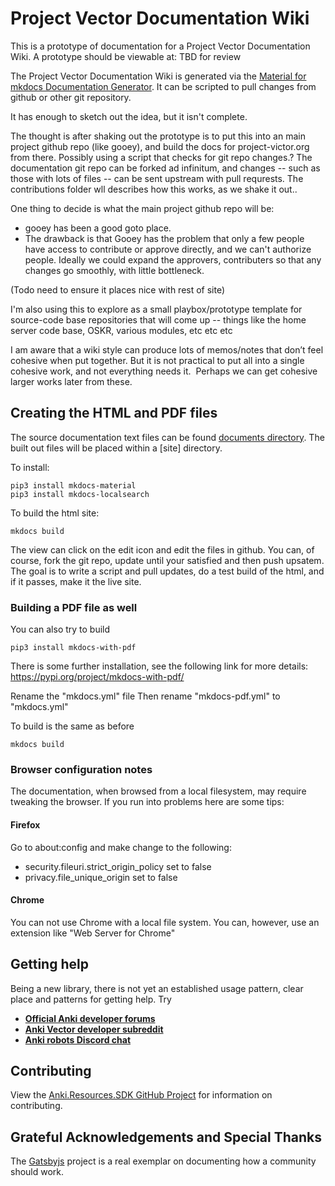 # Project Vector Documentation Wiki

This is a prototype of  documentation for a  Project Vector Documentation Wiki.
A prototype  should be viewable at: TBD for review

The Project Vector Documentation Wiki is generated via the [Material for mkdocs Documentation
Generator](https://github.com/squidfunk/mkdocs-material). It can be scripted to pull changes
from github or other git repository.

It has enough to sketch out the idea, but it isn't complete.

The thought is after shaking out the prototype is to put this into an main project github
repo (like gooey), and build the docs for project-victor.org from there. Possibly using a
script that checks for git repo changes.?
The documentation git repo can be forked ad infinitum, and changes -- such as those with lots
of files --  can be sent upstream with pull requrests.
The contributions folder wll describes how this works, as we shake it out..

One thing to decide is what the main project github repo will be:

* gooey has been a good goto place.
* The drawback is that Gooey has the problem that only a few people have access to contribute
or approve directly, and we can't authorize people.  Ideally we could expand the approvers,
contributers so that any changes go smoothly, with little bottleneck.

(Todo need to ensure it places nice with rest of site)

I'm also using this to explore as a small playbox/prototype template for source-code base
repositories that will come up -- things like the home server code base, OSKR, various modules,
etc etc etc

I am aware that a wiki style can produce lots of memos/notes that don’t feel cohesive when put together.
But it is not practical to put all into a single cohesive work, and not everything needs it.  Perhaps
we can get cohesive larger works later from these.

## Creating the HTML and PDF files

The source documentation text files can be found [documents
directory](./documents). The built out files
will be placed within a [site] directory.

To install:

    pip3 install mkdocs-material
    pip3 install mkdocs-localsearch

To build the html site:

    mkdocs build

The view can click on the edit icon and edit the files in github.
You can, of course, fork the git repo, update until your satisfied
and then push upsatem.
The goal is to write a script and pull updates, do a test build of the html,
and if it passes, make it the live site.

### Building a PDF file as well
You can also try to build

    pip3 install mkdocs-with-pdf

There is some further installation, see the following link for more details:
https://pypi.org/project/mkdocs-with-pdf/

Rename the "mkdocs.yml" file
Then rename "mkdocs-pdf.yml" to "mkdocs.yml"

To build is the same as before

    mkdocs build


### Browser configuration notes
The documentation, when browsed from a local filesystem, may require tweaking
the browser.  If you run into problems here are some tips:

#### Firefox
Go to about:config and make change to the following:
* security.fileuri.strict_origin_policy set to false
* privacy.file_unique_origin  set to false

#### Chrome
You can not use Chrome with a local file system.  You can, however, use an extension
like "Web Server for Chrome"


## Getting help
Being a new library, there is not yet an established usage pattern, clear place
and patterns for getting help.  Try

* [**Official Anki developer forums**](https://forums.anki.com/)
* [**Anki Vector developer subreddit**](https://www.reddit.com/r/ankivectordevelopers)
* [**Anki robots Discord chat**](https://discord.gg/FT8EYwu)

## Contributing
View the [Anki.Resources.SDK GitHub Project](https://github.com/randym32/Anki.Resources.SDK)
for information on contributing.

## Grateful Acknowledgements and Special Thanks

The [Gatsbyjs](https://gatsby.dev/) project is a real exemplar on documenting
how a community should work.
